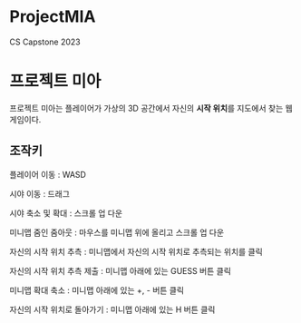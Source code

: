 # ProjectMIA
CS Capstone 2023

# 프로젝트 미아

프로젝트 미아는 플레이어가 가상의 3D 공간에서 자신의 **시작 위치**를 지도에서 찾는 웹 게임이다.

## 조작키

플레이어 이동 : WASD

시야 이동 : 드래그

시야 축소 및 확대 : 스크롤 업 다운

미니맵 줌인 줌아웃 : 마우스를 미니맵 위에 올리고 스크롤 업 다운

자신의 시작 위치 추측 : 미니맵에서 자신의 시작 위치로 추측되는 위치를 클릭

자신의 시작 위치 추측 제출 : 미니맵 아래에 있는 GUESS 버튼 클릭

미니맵 확대 축소 : 미니맵 아래에 있는 +, -  버튼 클릭

자신의 시작 위치로 돌아가기 : 미니맵 아래에 있는 H 버튼 클릭
